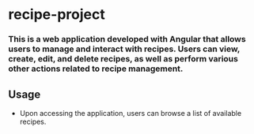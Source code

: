 # recipe-project
### This is a web application developed with Angular that allows users to manage and interact with recipes. Users can view, create, edit, and delete recipes, as well as perform various other actions related to recipe management.
## Usage
* Upon accessing the application, users can browse a list of available recipes.
